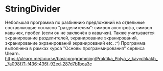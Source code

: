 # StringDivider
Небольшая программа по разбиению предложений на отдельные составляющие согласно "разделителям": символ апострофа, символ кавычек, пробел (если он не заключён в кавычки). Также учитывается экранирование разделителей, экранирование экранирований, экранирование экранирований экранирований etc. :^)
Программа выполнена в рамках курса "Основы программирования" сервиса Ulearn.
https://ulearn.me/course/basicprogramming/Praktika_Polya_v_kavychkakh__7a098f71-f436-436f-92ed-287d7b1bca3c
